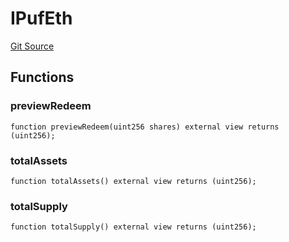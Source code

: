 # IPufEth
[Git Source](https://github.com/lucidlyfi/MasterVaultCode/blob/e89626c00c676e7b87a7121ad91042902a96f6d2/src/RateProvider/IPufEth.sol)


## Functions
### previewRedeem


```solidity
function previewRedeem(uint256 shares) external view returns (uint256);
```

### totalAssets


```solidity
function totalAssets() external view returns (uint256);
```

### totalSupply


```solidity
function totalSupply() external view returns (uint256);
```

